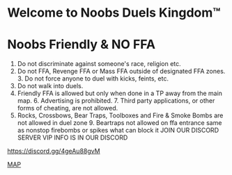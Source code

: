# Welcome to Noobs Duels Kingdom™
# Noobs Friendly & NO FFA
1. Do not discriminate against someone's race, religion etc.
2. Do not FFA, Revenge FFA or Mass FFA outside of designated FFA zones.
﻿3. Do not force anyone to duel with kicks, feints, etc.
4. Do not walk into duels.
5. Friendly FFA is allowed but only when done in a TP away from the main map.
﻿6. Advertising is prohibited.
﻿7. Third party applications, or other forms of cheating, are not allowed.
8. Rocks, Crossbows, Bear Traps, Toolboxes and Fire & Smoke Bombs are not allowed in duel zone
﻿9. Beartraps not allowed on ffa entrance same as nonstop firebombs or spikes what can block it
JOIN OUR DISCORD SERVER
VIP INFO IS IN OUR DISCORD

<a id="Noobs Duels Kingdom™ Discord">https://discord.gg/4geAu88gvM


[MAP](https://media.discordapp.net/attachments/1361686047293051002/1370831952948629785/Noobs_1.png?ex=6820ee3e&is=681f9cbe&hm=c76567abe2a70c4b29380193e9424a7b1a4d34b63cf0ca1fa7771d02b7d72507&format=webp&quality=lossless&width=1163&height=717&)
